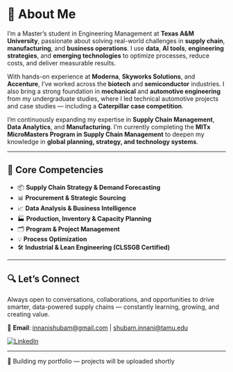 # 👋 About Me

I’m a Master’s student in Engineering Management at **Texas A&M University**, passionate about solving real-world challenges in **supply chain**, **manufacturing**, and **business operations**. I use **data**, **AI tools**, **engineering strategies**, and **emerging technologies** to optimize processes, reduce costs, and deliver measurable results.

With hands-on experience at **Moderna**, **Skyworks Solutions**, and **Accenture**, I’ve worked across the **biotech** and **semiconductor** industries. I also bring a strong foundation in **mechanical** and **automotive engineering** from my undergraduate studies, where I led technical automotive projects and case studies — including a **Caterpillar case competition**.

I’m continuously expanding my expertise in **Supply Chain Management**, **Data Analytics**, and **Manufacturing**. I’m currently completing the **MITx MicroMasters Program in Supply Chain Management** to deepen my knowledge in **global planning, strategy, and technology systems**.

---

## 🔧 Core Competencies

- 📦 **Supply Chain Strategy & Demand Forecasting**
- 📊 **Procurement & Strategic Sourcing**
- 📈 **Data Analysis & Business Intelligence**
- 🏭 **Production, Inventory & Capacity Planning**
- 🗂️ **Program & Project Management**
- 💡 **Process Optimization**
- 🛠️ **Industrial & Lean Engineering (CLSSGB Certified)**

---

## 🔍 Let’s Connect

Always open to conversations, collaborations, and opportunities to drive smarter, data-powered supply chains — constantly learning, growing, and creating value.
  
📧 **Email**: [innanishubam@gmail.com](mailto:innanishubam@gmail.com) | [shubam.innani@tamu.edu](mailto:shubam.innani@tamu.edu)


[![LinkedIn](https://img.shields.io/badge/LinkedIn-0077B5?style=flat&logo=linkedin&logoColor=white)](https://www.linkedin.com/in/shubaminnani/)  

---

📂 Building my portfolio — projects will be uploaded shortly
